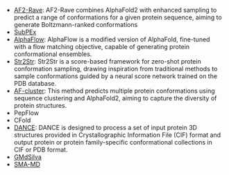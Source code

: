- [AF2-Rave](https://github.com/tiwarylab/alphafold2rave): AF2-Rave combines AlphaFold2 with enhanced sampling to predict a range of conformations for a given protein sequence, aiming to generate Boltzmann-ranked conformations
- [SubPEx](http://durrantlab.com/subpex/)
- [AlphaFlow](https://github.com/bjing2016/alphaflow): AlphaFlow is a modified version of AlphaFold, fine-tuned with a flow matching objective, capable of generating protein conformational ensembles.
- [Str2Str](https://github.com/lujiarui/Str2Str): Str2Str is a score-based framework for zero-shot protein conformation sampling, drawing inspiration from traditional methods to sample conformations guided by a neural score network trained on the PDB database.
- [AF-cluster](https://github.com/HWaymentSteele/AF_Cluster): This method predicts multiple protein conformations using sequence clustering and AlphaFold2, aiming to capture the diversity of protein structures.
- PepFlow
- CFold
- [DANCE](https://github.com/PhyloSofS-Team/DANCE): DANCE is designed to process a set of input protein 3D structures provided in Crystallographic Information File (CIF) format and output protein or protein family-specific conformational collections in CIF or PDB format.
- [GMdSilva](https://github.com/GMdSilva/gms_natcomms_1705932980_data)
- [SMA-MD](https://github.com/olsson-group/sma-md)
